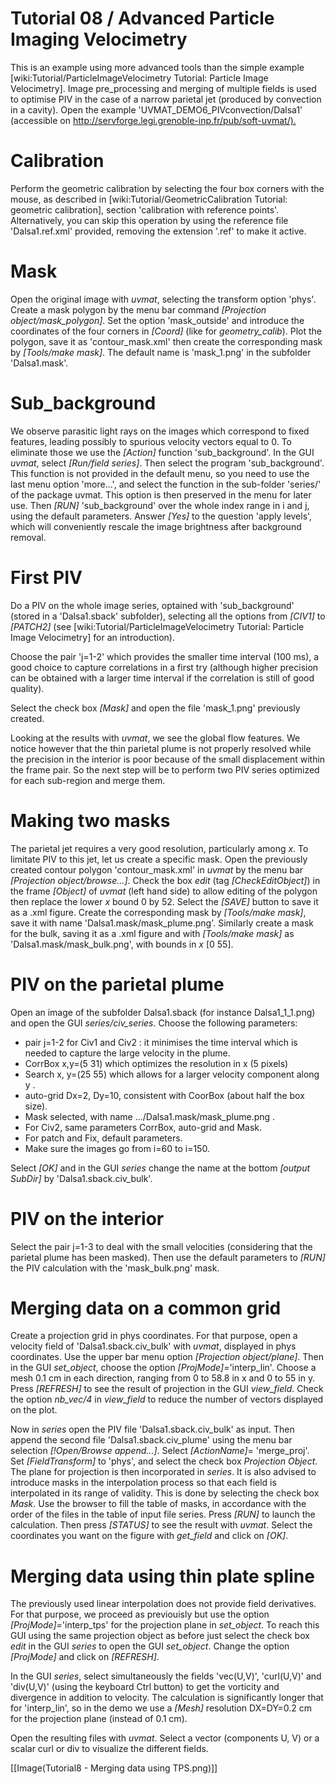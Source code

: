 # Tutorial 08 / Advanced Particle Imaging Velocimetry

This is an example using more advanced tools than the simple example [wiki:Tutorial/ParticleImageVelocimetry Tutorial: Particle Image Velocimetry]. Image pre_processing and merging of multiple fields is used to optimise PIV in the case of a narrow parietal jet (produced by convection in a cavity). Open the example 'UVMAT_DEMO6_PIVconvection/Dalsa1' (accessible on <http://servforge.legi.grenoble-inp.fr/pub/soft-uvmat/).>

# Calibration
Perform the geometric calibration by selecting the four box corners with the mouse, as described in [wiki:Tutorial/GeometricCalibration Tutorial: geometric calibration], section 'calibration with reference points'. Alternatively, you can skip this operation by using the reference file 'Dalsa1.ref.xml' provided, removing the extension '.ref' to make it active.

# Mask
Open the original image with *uvmat*, selecting the transform option 'phys'. Create a mask polygon by the menu bar command *[Projection object/mask_polygon]*. Set the option 'mask_outside' and introduce the coordinates of the four corners in *[Coord]* (like for *geometry_calib*). Plot the polygon, save it as 'contour_mask.xml' then create the corresponding mask by *[Tools/make mask]*. The default name is 'mask_1.png' in the subfolder 'Dalsa1.mask'.

# Sub_background
We observe parasitic light rays on the images which correspond to fixed features, leading possibly to spurious velocity vectors equal to 0. To eliminate those we use the *[Action]* function 'sub_background'.  In the GUI *uvmat*, select *[Run/field series]*. Then select the program 'sub_background'. This function is not provided in the default menu, so you need to use the last menu option 'more...', and select the function in the sub-folder 'series/' of the package uvmat. This option is then preserved in the menu for later use.  Then *[RUN]* 'sub_background' over the whole index range in i and j, using the default parameters. Answer *[Yes]* to the question 'apply levels', which will conveniently rescale the image brightness after background removal.

# First PIV
Do a PIV on the whole image series, optained with 'sub_background' (stored in a 'Dalsa1.sback' subfolder), selecting all the options from *[CIV1]* to *[PATCH2]* (see [wiki:Tutorial/ParticleImageVelocimetry Tutorial: Particle Image Velocimetry] for an introduction).

Choose the pair 'j=1-2' which provides the smaller time interval (100 ms), a good choice to capture correlations in a first try (although higher precision can be obtained with a larger time interval if the correlation is still of good quality).

Select the check box *[Mask]* and open the file 'mask_1.png' previously created.

Looking at the results with *uvmat*, we see the global flow features. We notice however that the thin parietal plume is not properly resolved while the precision in the interior is poor because of the small displacement within the frame pair. So the next step will be to perform two PIV series optimized for each sub-region and merge them.

# Making two masks
The parietal jet requires a very good resolution, particularly among _x_. To limitate PIV to this jet, let us create a specific mask. Open the previously created contour polygon 'contour_mask.xml' in *uvmat* by the menu bar *[Projection object/browse...]*. Check the box *edit* (tag *[CheckEditObject]*) in the frame *[Object]* of *uvmat* (left hand side) to allow editing of the polygon then replace the lower _x_ bound 0 by 52. Select the *[SAVE]* button to save it as a .xml figure. Create the corresponding mask by *[Tools/make mask]*, save it with name 'Dalsa1.mask/mask_plume.png'. Similarly create a mask for the bulk, saving it as a .xml figure and with *[Tools/make mask]* as 'Dalsa1.mask/mask_bulk.png', with bounds in _x_ [0 55].

# PIV on the parietal plume
Open an image of the subfolder Dalsa1.sback (for instance Dalsa1_1_1.png) and open the GUI *series/civ_series*. Choose the following parameters:

* pair j=1-2 for Civ1 and Civ2 : it minimises the time interval which is needed to capture the large velocity in the plume.
* CorrBox x,y=(5 31) which optimizes the resolution in x (5 pixels)
* Search x, y=(25 55) which allows for a larger velocity component along y .
* auto-grid Dx=2, Dy=10, consistent with CoorBox (about half the box size).
* Mask selected, with name .../Dalsa1.mask/mask_plume.png .
* For Civ2, same parameters CorrBox, auto-grid and Mask.
* For patch and Fix, default parameters.
* Make sure the images go from i=60 to i=150.

Select *[OK]* and in the GUI *series* change the name at the bottom *[output SubDir]* by 'Dalsa1.sback.civ_bulk'.

# PIV on the interior
Select the pair j=1-3 to deal with the small velocities (considering that the parietal plume has been masked). Then use the default parameters to *[RUN]* the PIV calculation with the 'mask_bulk.png' mask.

# Merging data on a common grid
Create a projection grid in phys coordinates. For that purpose, open a velocity field of 'Dalsa1.sback.civ_bulk' with *uvmat*, displayed in phys coordinates. Use the upper bar menu option *[Projection object/plane]*. Then in the GUI *set_object*, choose the option *[ProjMode]=*'interp_lin'. Choose a mesh 0.1 cm in each direction, ranging from 0 to 58.8 in x and 0 to 55 in y. Press *[REFRESH]* to see the result of projection in the GUI *view_field*. Check the option *nb_vec/4* in *view_field* to reduce the number of vectors displayed on the plot.

Now in *series* open the PIV file 'Dalsa1.sback.civ_bulk' as input. Then append the second file 'Dalsa1.sback.civ_plume' using the menu bar selection *[!Open/Browse append...]*. Select *[ActionName]*= 'merge_proj'. Set *[FieldTransform]* to 'phys', and select the check box *Projection Object*. The plane for projection is then incorporated in *series*. It is also advised to introduce masks in the interpolation process so that each field is interpolated in its range of validity. This is done by selecting the check box *Mask*. Use the browser to fill the table of masks, in accordance with the order of the files in the table of input file series. Press *[RUN]* to launch the calculation. Then press *[STATUS]* to see the result with *uvmat*. Select the coordinates you want on the figure with *get_field* and click on *[OK]*.

# Merging data using thin plate spline
The previously used linear interpolation does not provide field derivatives. For that purpose, we proceed as previouisly but use the option *[ProjMode]=*'interp_tps' for the projection plane in *set_object*. To reach this GUI using the same projection object as before just select the check box *edit* in the GUI *series* to open the GUI *set_object*. Change the option *[ProjMode]* and click on *[REFRESH]*.

In the GUI *series*, select simultaneously the fields 'vec(U,V)', 'curl(U,V)' and 'div(U,V)' (using the keyboard Ctrl button) to get the vorticity and divergence in addition to velocity. The calculation is significantly longer that for 'interp_lin', so in the demo we use a *[Mesh]* resolution DX=DY=0.2 cm for the projection plane (instead of 0.1 cm).

Open the resulting files with *uvmat*. Select a vector (components U, V) or a scalar curl or div to visualize the different fields.

[[Image(Tutorial8 - Merging data using TPS.png)]]
